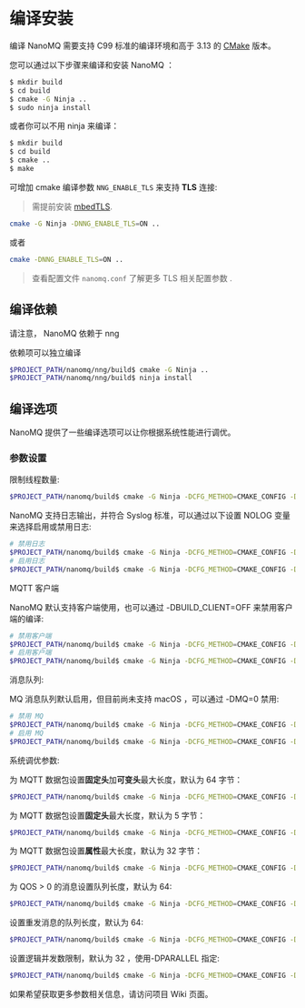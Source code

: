 # 编译安装

编译 NanoMQ 需要支持 C99 标准的编译环境和高于 3.13 的 [CMake](https://cmake.org/) 版本。

您可以通过以下步骤来编译和安装 NanoMQ ：

```bash
$ mkdir build
$ cd build
$ cmake -G Ninja ..
$ sudo ninja install
```

或者你可以不用 ninja 来编译：

```bash
$ mkdir build 
$ cd build
$ cmake .. 
$ make
```

可增加 cmake 编译参数 `NNG_ENABLE_TLS` 来支持 **TLS** 连接:

>需提前安装 [mbedTLS](https://tls.mbed.org).

```bash
cmake -G Ninja -DNNG_ENABLE_TLS=ON ..
```

或者

```bash
cmake -DNNG_ENABLE_TLS=ON ..
```

> 查看配置文件 `nanomq.conf` 了解更多 TLS 相关配置参数 .

## 编译依赖

请注意， NanoMQ 依赖于 nng

依赖项可以独立编译

```bash
$PROJECT_PATH/nanomq/nng/build$ cmake -G Ninja ..
$PROJECT_PATH/nanomq/nng/build$ ninja install
```

## 编译选项

NanoMQ 提供了一些编译选项可以让你根据系统性能进行调优。

### 参数设置

限制线程数量:

```bash
$PROJECT_PATH/nanomq/build$ cmake -G Ninja -DCFG_METHOD=CMAKE_CONFIG -DNNG_RESOLV_CONCURRENCY=1                           														-DNNG_NUM_TASKQ_THREADS=5 -DNNG_MAX_TASKQ_THREADS=5 ..
```

NanoMQ 支持日志输出，并符合 Syslog 标准，可以通过以下设置 NOLOG 变量来选择启用或禁用日志:

```bash
# 禁用日志
$PROJECT_PATH/nanomq/build$ cmake -G Ninja -DCFG_METHOD=CMAKE_CONFIG -DNOLOG=1  ..
# 启用日志
$PROJECT_PATH/nanomq/build$ cmake -G Ninja -DCFG_METHOD=CMAKE_CONFIG -DNOLOG=0  ..
```

MQTT 客户端

NanoMQ 默认支持客户端使用，也可以通过 -DBUILD_CLIENT=OFF 来禁用客户端的编译:

```bash
# 禁用客户端
$PROJECT_PATH/nanomq/build$ cmake -G Ninja -DCFG_METHOD=CMAKE_CONFIG -DBUILD_CLIENT=OFF ..
# 启用客户端
$PROJECT_PATH/nanomq/build$ cmake -G Ninja -DCFG_METHOD=CMAKE_CONFIG -DBUILD_CLIENT=ON ..
```

消息队列: 

MQ 消息队列默认启用，但目前尚未支持 macOS ，可以通过 -DMQ=0 禁用:

```bash
# 禁用 MQ
$PROJECT_PATH/nanomq/build$ cmake -G Ninja -DCFG_METHOD=CMAKE_CONFIG -DMQ=1  ..
# 启用 MQ
$PROJECT_PATH/nanomq/build$ cmake -G Ninja -DCFG_METHOD=CMAKE_CONFIG -DMQ=0  ..
```

系统调优参数:

为 MQTT 数据包设置**固定头**加**可变头**最大长度，默认为 64 字节：

```bash
$PROJECT_PATH/nanomq/build$ cmake -G Ninja -DCFG_METHOD=CMAKE_CONFIG -DNANO_PACKET_SIZE={size} ..
```

为 MQTT 数据包设置**固定头**最大长度，默认为 5 字节：

```bash
$PROJECT_PATH/nanomq/build$ cmake -G Ninja -DCFG_METHOD=CMAKE_CONFIG -DNANO_HEADER_SIZE={size} ..
```

为 MQTT 数据包设置**属性**最大长度，默认为 32 字节：

```bash
$PROJECT_PATH/nanomq/build$ cmake -G Ninja -DCFG_METHOD=CMAKE_CONFIG -DNANO_PROPERTY_SIZE={size} ..
```

为 QOS > 0 的消息设置队列长度，默认为 64: 

```bash
$PROJECT_PATH/nanomq/build$ cmake -G Ninja -DCFG_METHOD=CMAKE_CONFIG -DNANO_QOS_LEN={size} ..
```

设置重发消息的队列长度，默认为 64:

```bash
$PROJECT_PATH/nanomq/build$ cmake -G Ninja -DCFG_METHOD=CMAKE_CONFIG -DNANO_MSQ_LEN={size} ..
```

设置逻辑并发数限制，默认为 32 ，使用-DPARALLEL 指定:

```bash
$PROJECT_PATH/nanomq/build$ cmake -G Ninja -DCFG_METHOD=CMAKE_CONFIG -DPARALLEL={parallel} ..
```

如果希望获取更多参数相关信息，请访问项目 Wiki 页面。
